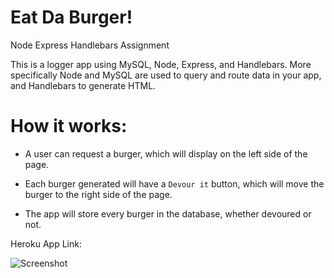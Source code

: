 # Eat Da Burger! 
Node Express Handlebars Assignment

This is a logger app using MySQL, Node, Express, and Handlebars.  More specifically Node and MySQL are used to query and route data in your app, and Handlebars to generate HTML.

# How it works:

* A user can request a burger, which will display on the left side of the page.  

* Each burger generated will have a `Devour it` button, which will move the burger to the right side of the page.

* The app will store every burger in the database, whether devoured or not.

Heroku App Link: 

![Screenshot](burgergif.gif)
